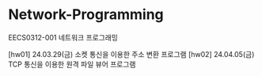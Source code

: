 # Network-Programming
EECS0312-001 네트워크 프로그래밍

[hw01] 24.03.29(금) 소켓 통신을 이용한 주소 변환 프로그램
[hw02] 24.04.05(금) TCP 통신을 이용한 원격 파일 뷰어 프로그램
